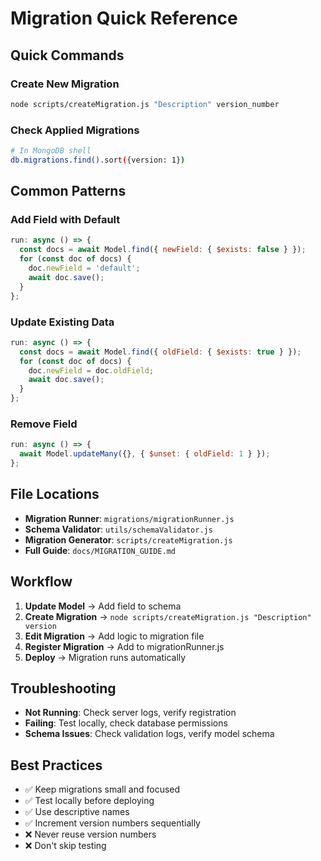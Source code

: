 # Migration Quick Reference

## Quick Commands

### Create New Migration

```bash
node scripts/createMigration.js "Description" version_number
```

### Check Applied Migrations

```bash
# In MongoDB shell
db.migrations.find().sort({version: 1})
```

## Common Patterns

### Add Field with Default

```javascript
run: async () => {
  const docs = await Model.find({ newField: { $exists: false } });
  for (const doc of docs) {
    doc.newField = 'default';
    await doc.save();
  }
};
```

### Update Existing Data

```javascript
run: async () => {
  const docs = await Model.find({ oldField: { $exists: true } });
  for (const doc of docs) {
    doc.newField = doc.oldField;
    await doc.save();
  }
};
```

### Remove Field

```javascript
run: async () => {
  await Model.updateMany({}, { $unset: { oldField: 1 } });
};
```

## File Locations

- **Migration Runner**: `migrations/migrationRunner.js`
- **Schema Validator**: `utils/schemaValidator.js`
- **Migration Generator**: `scripts/createMigration.js`
- **Full Guide**: `docs/MIGRATION_GUIDE.md`

## Workflow

1. **Update Model** → Add field to schema
2. **Create Migration** → `node scripts/createMigration.js "Description" version`
3. **Edit Migration** → Add logic to migration file
4. **Register Migration** → Add to migrationRunner.js
5. **Deploy** → Migration runs automatically

## Troubleshooting

- **Not Running**: Check server logs, verify registration
- **Failing**: Test locally, check database permissions
- **Schema Issues**: Check validation logs, verify model schema

## Best Practices

- ✅ Keep migrations small and focused
- ✅ Test locally before deploying
- ✅ Use descriptive names
- ✅ Increment version numbers sequentially
- ❌ Never reuse version numbers
- ❌ Don't skip testing
